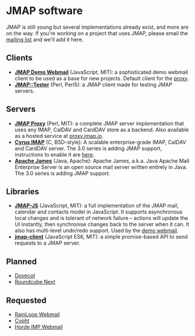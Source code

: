 # JMAP software

JMAP is still young but several implementations already exist, and more are on the way. If you're working on a project that uses JMAP, please email the [mailing list](https://groups.google.com/forum/#!forum/jmap-discuss) and we'll add it here.

## Clients

* **[JMAP Demo Webmail](https://github.com/jmapio/jmap-demo-webmail)** (JavaScript, MIT): a sophisticated demo webmail client to be used as a base for new projects. Default client for the [proxy](https://proxy.jmap.io).
* **[JMAP::Tester](https://metacpan.org/pod/JMAP::Tester)** (Perl, Perl5): a JMAP client made for testing JMAP servers.

## Servers

* **[JMAP Proxy](https://github.com/jmapio/jmap-perl)** (Perl, MIT): a complete JMAP server implementation that uses any IMAP, CalDAV and CardDAV store as a backend. Also available as a hosted service at [proxy.jmap.io](https://proxy.jmap.io).
* **[Cyrus IMAP](https://cyrusimap.org/imap/download/release-notes/3.0/x/3.0.3.html)** (C, BSD-style): A scalable enterprise-grade IMAP, CalDAV and CardDAV server. The 3.0 series is adding JMAP support, instructions to enable it are [here](https://www.cyrusimap.org/dev/imap/developer/jmap.html).
* **[Apache James](http://james.apache.org/)** (Java, Apache): Apache James, a.k.a. Java Apache Mail Enterprise Server is an open source mail server written entirely in Java. The 3.0 series is adding JMAP support.


## Libraries

* **[JMAP-JS](https://github.com/jmapio/jmap-js)** (JavaScript, MIT): a full implementation of the JMAP mail, calendar and contacts model in JavaScript. It supports asynchronous local changes and is tolerant of network failure – actions will update the UI instantly, then synchronise changes back to the server when it can. It also has multi-level undo/redo support. Used by the [demo webmail](https://github.com/jmapio/jmap-demo-webmail).
* **[jmap-client](https://github.com/linagora/jmap-client)** (JavaScript ES6, MIT): a simple promise-based API to send requests to a JMAP server.


## Planned

* [Dovecot](http://dovecot.org/pipermail/dovecot/2016-November/106262.html)
* [Roundcube Next](https://github.com/search?q=org%3Aroundcube-next+jmap&type=Code)


## Requested

* [RainLoop Webmail](https://github.com/RainLoop/rainloop-webmail/issues/1378)
* [Cypht](https://github.com/jasonmunro/cypht/issues/180)
* [Horde IMP Webmail](https://bugs.horde.org/ticket/14683)




